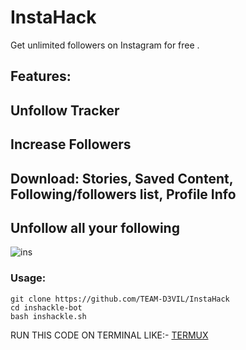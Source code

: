 # InstaHack
Get unlimited followers on Instagram for free . 


## Features:
## Unfollow Tracker
## Increase Followers
## Download: Stories, Saved Content, Following/followers list, Profile Info
## Unfollow all your following

![ins](https://user-images.githubusercontent.com/56509491/66778205-b18ad580-eee8-11e9-8904-2c536b1a365d.JPG)

### Usage:
```
git clone https://github.com/TEAM-D3VIL/InstaHack
cd inshackle-bot
bash inshackle.sh
```
RUN THIS CODE ON TERMINAL LIKE:- [TERMUX](https://play.google.com/store/apps/details?id=com.termux)


